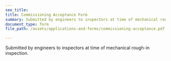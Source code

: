 ```yaml
---
seo_title: 
title: Commissioning Acceptance Form
summary: Submitted by engineers to inspectors at time of mechanical rough-in inspection.
document_type: form
file_path: /assets/applications-and-forms/commissioning-acceptance.pdf

---
```

Submitted by engineers to inspectors at time of mechanical rough-in inspection.
